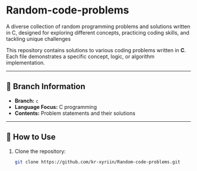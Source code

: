 # Random-code-problems
A diverse collection of random programming problems and solutions written in C, designed for exploring different concepts, practicing coding skills, and tackling unique challenges

This repository contains solutions to various coding problems written in **C**.  
Each file demonstrates a specific concept, logic, or algorithm implementation.

---

## 📂 Branch Information
- **Branch:** `c`  
- **Language Focus:** C programming  
- **Contents:** Problem statements and their solutions

---

## 🚀 How to Use
1. Clone the repository:
   ```bash
   git clone https://github.com/kr-xyriin/Random-code-problems.git
